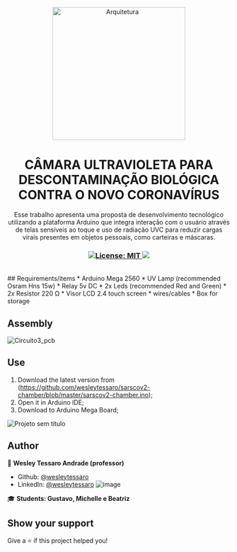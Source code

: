 




<p align="center">
  <img alt="Arquitetura" src="https://user-images.githubusercontent.com/38302789/132379226-f8ea396e-14fa-4ffa-b414-245f1c9572e3.png" width="300"  />
</p>




<h1 align="center">CÂMARA ULTRAVIOLETA PARA DESCONTAMINAÇÃO BIOLÓGICA CONTRA O NOVO CORONAVÍRUS</h1>
<p align="center">Esse trabalho apresenta uma proposta de desenvolvimento tecnológico
utilizando a plataforma Arduino que integra interação com o usuário através de telas
sensíveis ao toque e uso de radiação UVC para reduzir cargas virais presentes em
objetos pessoais, como carteiras e máscaras.</p>

<h3 align="center">

  <a href="#" target="_blank">
    <img alt="License: MIT" src="https://img.shields.io/badge/License-MIT-yellow.svg" />
  </a>
  <a href="https://www.linkedin.com/in/wesleytessaro" target="_blank">
  <img src="https://img.shields.io/badge/LinkedIn-0077B5?style=for-the-badge&logo=linkedin&logoColor=white&link=https://www.linkedin.com/in/wesleytessaro"/>
  </a>
</h3>

<br />
## Requirements/items
* Arduino Mega 2560
* UV Lamp (recommended Osram Hns 15w)
* Relay 5v DC
* 2x Leds (recommended Red and Green)
* 2x Resistor  220 Ω
* Visor LCD 2.4 touch screen
* wires/cables
* Box for storage 

## Assembly
![Circuito3_pcb](https://user-images.githubusercontent.com/38302789/132381689-417648d3-030a-4fe7-9f47-d6a0342420a4.png)

## Use

1. Download the latest version from (https://github.com/wesleytessaro/sarscov2-chamber/blob/master/sarscov2-chamber.ino);
2. Open it in Arduino IDE;
3. Download to Arduino Mega Board;

![Projeto sem título](https://user-images.githubusercontent.com/38302789/132382366-7d4a8776-cc01-4aa0-a155-10a1cc560eb0.gif)


## Author

👤 **Wesley Tessaro Andrade (professor)**

- Github: [@wesleytessaro](https://github.com/wesleytessaro)
- LinkedIn: [@wesleytessaro](https://linkedin.com/in/wesleytessaro)
![image](https://user-images.githubusercontent.com/38302789/132383052-5d1d2131-c1ca-4ea7-991c-40c50245eb8c.png)

🎓 **Students: Gustavo, Michelle e Beatriz**
## Show your support

Give a ⭐️ if this project helped you!
